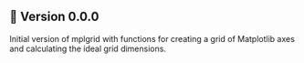 :rocket: Version 0.0.0
----------------------

Initial version of mplgrid with functions for creating a grid of Matplotlib axes and calculating the
ideal grid dimensions.
